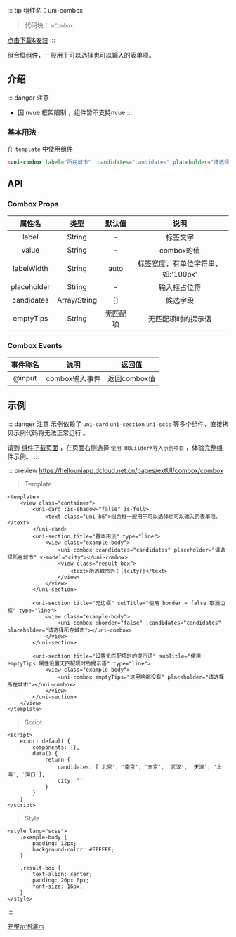 
::: tip 组件名：uni-combox
> 代码块： `uCombox`

 [点击下载&安装](https://ext.dcloud.net.cn/plugin?name=uni-combox)
:::

组合框组件，一般用于可以选择也可以输入的表单项。



## 介绍
::: danger 注意
- 因 nvue 框架限制 ，组件暂不支持nvue
:::
### 基本用法

在 ``template`` 中使用组件
```html
<uni-combox label="所在城市" :candidates="candidates" placeholder="请选择所在城市" v-model="city"></uni-combox>
```


## API

### Combox Props

|属性名		|类型			|默认值		|说明								|
|:-:		|:-:			|:-:		|:-:								|
|label		|String			|-			|标签文字							|
|value		|String			|-			|combox的值							|
|labelWidth	|String			|auto		|标签宽度，有单位字符串，如:'100px'	|
|placeholder|String			|-			|输入框占位符						|
|candidates	|Array/String	|[]			|候选字段							|
|emptyTips	|String			|无匹配项	|无匹配项时的提示语					|

### Combox Events

|事件称名	|说明					|返回值												|
|:-:		|:-:					|:-:													|
|@input	|combox输入事件	|返回combox值|

## 示例
::: danger 注意
示例依赖了 `uni-card` `uni-section` `uni-scss` 等多个组件，直接拷贝示例代码将无法正常运行 。

请到 [组件下载页面](https://ext.dcloud.net.cn/plugin?name=uni-combox) ，在页面右侧选择 `使用 HBuilderX导入示例项目` ，体验完整组件示例。
:::

::: preview https://hellouniapp.dcloud.net.cn/pages/extUI/combox/combox
> Template
```vue
<template>
	<view class="container">
		<uni-card :is-shadow="false" is-full>
			<text class="uni-h6">组合框一般用于可以选择也可以输入的表单项。</text>
		</uni-card>
		<uni-section title="基本用法" type="line">
			<view class="example-body">
				<uni-combox :candidates="candidates" placeholder="请选择所在城市" v-model="city"></uni-combox>
				<view class="result-box">
					<text>所选城市为：{{city}}</text>
				</view>
			</view>
		</uni-section>

		<uni-section title="无边框" subTitle="使用 border = false 取消边框" type="line">
			<view class="example-body">
				<uni-combox :border="false" :candidates="candidates" placeholder="请选择所在城市"></uni-combox>
			</view>
		</uni-section>

		<uni-section title="设置无匹配项时的提示语" subTitle="使用 emptyTips 属性设置无匹配项时的提示语" type="line">
			<view class="example-body">
				<uni-combox emptyTips="这里啥都没有" placeholder="请选择所在城市"></uni-combox>
			</view>
		</uni-section>
	</view>
</template>
```
> Script
```vue
<script>
	export default {
		components: {},
		data() {
			return {
				candidates: ['北京', '南京', '东京', '武汉', '天津', '上海', '海口'],
				city: ''
			}
		}
	}
</script>
```
> Style
```vue
<style lang="scss">
	.example-body {
		padding: 12px;
		background-color: #FFFFFF;
	}

	.result-box {
		text-align: center;
		padding: 20px 0px;
		font-size: 16px;
	}
</style>

```
:::

[完整示例演示](https://hellouniapp.dcloud.net.cn/pages/extUI/combox/combox)
